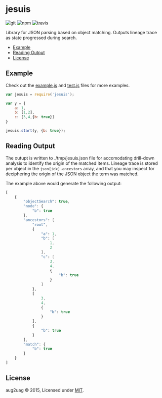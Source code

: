 # jesuis
[![git][git-badge]][git-url]
[![npm][npm-badge]][npm-url]
[![travis][travis-badge]][travis-url]

Library for JSON parsing based on object matching. Outputs lineage trace as state progressed during search.

* [Example](#example)
* [Reading Output](#output)
* [License](#license)

<a name="example"></a>
## Example
Check out the [example.js][example] and [test.js][test] files for more examples. 
```js
var jesuis = require('jesuis');

var y = {
	a: 1,
	b: [1,2],
	c: [3,4,{b: true}]
}

jesuis.start(y, {b: true});
```

<a name="output"></a>
## Reading Output

The outupt is written to ./tmp/jesuis.json file for accomodating drill-down analysis to identify the origin of the matched items. Lineage trace is stored per object in the `json[idx].ancestors` array, and that you may inspect for deciphering the origin of the JSON object the term was matched.

The example above would generate the following output:
```js
[
    {
        "objectSearch": true,
        "node": {
            "b": true
        },
        "ancestors": [
            "root",
            {
                "a": 1,
                "b": [
                    1,
                    2
                ],
                "c": [
                    3,
                    4,
                    {
                        "b": true
                    }
                ]
            },
            [
                3,
                4,
                {
                    "b": true
                }
            ],
            {
                "b": true
            }
        ],
        "match": {
            "b": true
        }
    }
]
```

## License
aug2uag © 2015, Licensed under [MIT][].

[MIT]: ./LICENSE
[example]: ./example.js
[test]: ./test.js

[git-badge]: https://img.shields.io/github/release/aug2uag/jesuis.svg?style=flat-square
[git-url]: https://github.com/aug2uag/jesuis/releases
[npm-badge]: https://img.shields.io/npm/v/jesuis.svg?style=flat-square
[npm-url]: https://npmjs.org/package/jesuis
[travis-badge]: https://img.shields.io/travis/aug2uag/jesuis.svg?style=flat-square
[travis-url]: https://travis-ci.org/aug2uag/jesuis